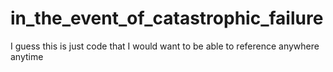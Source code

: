 # in_the_event_of_catastrophic_failure
I guess this is just code that I would want to be able to reference anywhere anytime
